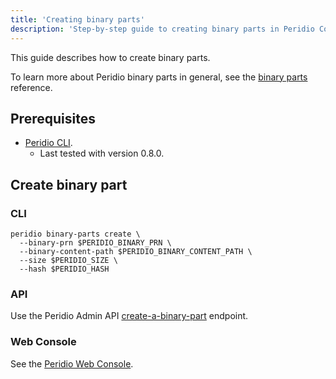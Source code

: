 ```yaml
---
title: 'Creating binary parts'
description: 'Step-by-step guide to creating binary parts in Peridio Core for multipart upload management with CLI and web console instructions.'
---
```


This guide describes how to create binary parts.

To learn more about Peridio binary parts in general, see the [binary parts](/peridio-core/reference/binary-management/binary-parts) reference.

## Prerequisites

- [Peridio CLI](https://github.com/peridio/morel/releases).
  - Last tested with version 0.8.0.

## Create binary part

### CLI

```console
peridio binary-parts create \
  --binary-prn $PERIDIO_BINARY_PRN \
  --binary-content-path $PERIDIO_BINARY_CONTENT_PATH \
  --size $PERIDIO_SIZE \
  --hash $PERIDIO_HASH
```

### API

Use the Peridio Admin API [create-a-binary-part](/peridio-core/tools/admin-api#binary-parts/operation/create-a-binary-part) endpoint.

### Web Console

See the [Peridio Web Console](https://console.peridio.com).

